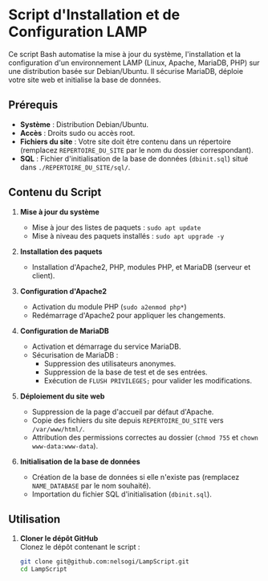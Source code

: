# Script d'Installation et de Configuration LAMP

Ce script Bash automatise la mise à jour du système, l'installation et la configuration d'un environnement LAMP (Linux, Apache, MariaDB, PHP) sur une distribution basée sur Debian/Ubuntu. Il sécurise MariaDB, déploie votre site web et initialise la base de données.

## Prérequis

- **Système** : Distribution Debian/Ubuntu.
- **Accès** : Droits sudo ou accès root.
- **Fichiers du site** : Votre site doit être contenu dans un répertoire (remplacez `REPERTOIRE_DU_SITE` par le nom du dossier correspondant).
- **SQL** : Fichier d'initialisation de la base de données (`dbinit.sql`) situé dans `./REPERTOIRE_DU_SITE/sql/`.

## Contenu du Script

1. **Mise à jour du système**  
   - Mise à jour des listes de paquets : `sudo apt update`  
   - Mise à niveau des paquets installés : `sudo apt upgrade -y`

2. **Installation des paquets**  
   - Installation d'Apache2, PHP, modules PHP, et MariaDB (serveur et client).

3. **Configuration d'Apache2**  
   - Activation du module PHP (`sudo a2enmod php*`)  
   - Redémarrage d'Apache2 pour appliquer les changements.

4. **Configuration de MariaDB**  
   - Activation et démarrage du service MariaDB.  
   - Sécurisation de MariaDB :
     - Suppression des utilisateurs anonymes.
     - Suppression de la base de test et de ses entrées.
     - Exécution de `FLUSH PRIVILEGES;` pour valider les modifications.

5. **Déploiement du site web**  
   - Suppression de la page d'accueil par défaut d'Apache.
   - Copie des fichiers du site depuis `REPERTOIRE_DU_SITE` vers `/var/www/html/`.
   - Attribution des permissions correctes au dossier (`chmod 755` et `chown www-data:www-data`).

6. **Initialisation de la base de données**  
   - Création de la base de données si elle n'existe pas (remplacez `NAME_DATABASE` par le nom souhaité).
   - Importation du fichier SQL d'initialisation (`dbinit.sql`).

## Utilisation

1. **Cloner le dépôt GitHub**  
   Clonez le dépôt contenant le script :
   ```bash
   git clone git@github.com:nelsogi/LampScript.git
   cd LampScript
